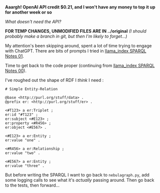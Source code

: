 <!-- title: llama_index SPARQL Notes 02 -->

**Aaargh! OpenAI API credit $0.21, and I won't have any money to top it up for another week or so**

_What doesn't need the API?_

**FOR TEMP CHANGES, UNMODIFIED FILES ARE IN ../original**
_(I should probably make a branch in git, but then I'm likely to forget...)_

My attention's been skipping around, spent a lot of time trying to engage with ChatGPT. There are bits of prompts I tried in [llama_index SPARQL Notes 01](/blog/llama-sparql-01).

Time to get back to the code proper (continuing from [llama_index SPARQL Notes 00](/blog/llama-sparql-00)).

I've roughed out the shape of RDF I _think_ I need :

```
# Simple Entity-Relation

@base <http://purl.org/stuff/data> .
@prefix er: <http://purl.org/stuff/er> .

<#T123> a er:Triplet ;
er:id "#T123" ;
er:subject <#E123> ;
er:property <#R456> ;
er:object <#E567> .

<#E123> a er:Entity ;
er:value "one" .

<#R456> a er:Relationship ;
er:value "two" .

<#E567> a er:Entity ;
er:value "three" .
```

But before writing the SPARQL I want to go back to `nebulagraph.py`, add some logging calls to see what it's _actually_ passing around. Then go back to the tests, then forward...
